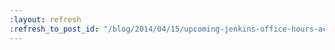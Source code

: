 ```yaml
---
:layout: refresh
:refresh_to_post_id: "/blog/2014/04/15/upcoming-jenkins-office-hours-acceptance-test-harness"
---
```

